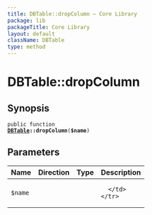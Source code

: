 ```yaml
---
title: DBTable::dropColumn — Core Library
package: lib
packageTitle: Core Library
layout: default
className: DBTable
type: method
---
```


# DBTable::dropColumn

## Synopsis

<code>public function <b><a href="DBTable">DBTable</a>::dropColumn</b>(<b>$name</b>)</code>

## Parameters

<table>
  <thead>
    <tr>
      <th>Name</th>
      <th>Direction</th>
      <th>Type</th>
      <th>Description</th>
    </tr>
  </thead>
  <tbody>
    <tr>
      <td><code>$name</code>
      <td><i></i></td>
      <td></td>
      <td>

      </td>
    </tr>
  </tbody>
</table>

